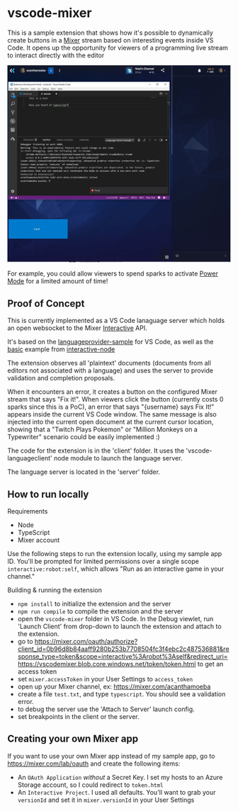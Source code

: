 # vscode-mixer

This is a sample extension that shows how it's possible to dynamically create buttons in a [Mixer](https://mixer.com/) stream based on interesting events inside VS Code.
It opens up the opportunity for viewers of a programming live stream to interact directly with the editor

![VS Code linked to a Mixer channel](docs/screenshot.jpg "VS Code linked to a Mixer channel")

For example, you could allow viewers to spend sparks to activate [Power Mode](https://marketplace.visualstudio.com/items?itemName=hoovercj.vscode-power-mode) for a limited amount of time!

## Proof of Concept

This is currently implemented as a VS Code lanaguage server which holds an open websocket to the Mixer [Interactive](https://dev.mixer.com/reference/interactive/index.html) API.

It's based on the [languageprovider-sample](https://github.com/Microsoft/vscode-extension-samples/tree/master/lsp-sample) for VS Code, as well as the [basic](https://github.com/mixer/interactive-node/blob/master/examples/basic.ts) example from [interactive-node](https://github.com/mixer/interactive-node)

The extension observes all 'plaintext' documents (documents from all editors not associated with a language) and uses the server to provide validation and completion proposals.

When it encounters an error, it creates a button on the configured Mixer stream that says "Fix it!". When viewers click the button (currently costs 0 sparks since this is a PoC), an error that says "{username} says Fix It!" appears inside the current VS Code window. The same message is also injected into the current open document at the current cursor location, showing that a "Twitch Plays Pokemon" or "Million Monkeys on a Typewriter" scenario could be easily implemented :)

The code for the extension is in the 'client' folder. It uses the 'vscode-languageclient' node module to launch the language server.

The language server is located in the 'server' folder.

## How to run locally

Requirements

* Node
* TypeScript
* Mixer account

Use the following steps to run the extension locally, using my sample app ID. You'll be prompted for limited permissions over a single scope `interactive:robot:self`, which allows "Run as an interactive game in your channel."

Building & running the extension

* `npm install` to initialize the extension and the server
* `npm run compile` to compile the extension and the server
* open the `vscode-mixer` folder in VS Code. In the Debug viewlet, run 'Launch Client' from drop-down to launch the extension and attach to the extension.
* go to https://mixer.com/oauth/authorize?client_id=0b96d8b84aaff9280b253b7708504fc3f4ebc2c487536881&response_type=token&scope=interactive%3Arobot%3Aself&redirect_uri=https://vscodemixer.blob.core.windows.net/token/token.html to get an access token
* set `mixer.accessToken` in your User Settings to `access_token`
* open up your Mixer channel, ex: https://mixer.com/acanthamoeba
* create a file `test.txt`, and type `typescript`. You should see a validation error.
* to debug the server use the 'Attach to Server' launch config.
* set breakpoints in the client or the server.

## Creating your own Mixer app

If you want to use your own Mixer app instead of my sample app, go to https://mixer.com/lab/oauth and create the following items:

* An `OAuth Application` *without* a Secret Key. I set my hosts to an Azure Storage account, so I could redirect to `token.html`
* An `Interactive Project`. I used all defaults. You'll want to grab your `versionId` and set it in `mixer.versionId` in your User Settings